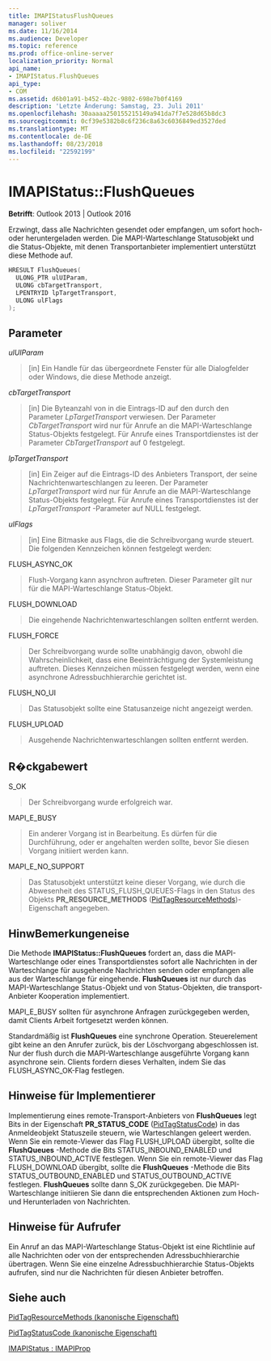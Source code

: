 ```yaml
---
title: IMAPIStatusFlushQueues
manager: soliver
ms.date: 11/16/2014
ms.audience: Developer
ms.topic: reference
ms.prod: office-online-server
localization_priority: Normal
api_name:
- IMAPIStatus.FlushQueues
api_type:
- COM
ms.assetid: d6b01a91-b452-4b2c-9802-698e7b0f4169
description: 'Letzte Änderung: Samstag, 23. Juli 2011'
ms.openlocfilehash: 30aaaaa250155215149a941da7f7e528d65b8dc3
ms.sourcegitcommit: 0cf39e5382b8c6f236c8a63c6036849ed3527ded
ms.translationtype: MT
ms.contentlocale: de-DE
ms.lasthandoff: 08/23/2018
ms.locfileid: "22592199"
---
```

# <a name="imapistatusflushqueues"></a>IMAPIStatus::FlushQueues

  
  
**Betrifft**: Outlook 2013 | Outlook 2016 
  
Erzwingt, dass alle Nachrichten gesendet oder empfangen, um sofort hoch- oder heruntergeladen werden. Die MAPI-Warteschlange Statusobjekt und die Status-Objekte, mit denen Transportanbieter implementiert unterstützt diese Methode auf.
  
```cpp
HRESULT FlushQueues(
  ULONG_PTR ulUIParam,
  ULONG cbTargetTransport,
  LPENTRYID lpTargetTransport,
  ULONG ulFlags
);
```

## <a name="parameters"></a>Parameter

 _ulUIParam_
  
> [in] Ein Handle für das übergeordnete Fenster für alle Dialogfelder oder Windows, die diese Methode anzeigt.
    
 _cbTargetTransport_
  
> [in] Die Byteanzahl von in die Eintrags-ID auf den durch den Parameter _LpTargetTransport_ verwiesen. Der Parameter _CbTargetTransport_ wird nur für Anrufe an die MAPI-Warteschlange Status-Objekts festgelegt. Für Anrufe eines Transportdienstes ist der Parameter _CbTargetTransport_ auf 0 festgelegt. 
    
 _lpTargetTransport_
  
> [in] Ein Zeiger auf die Eintrags-ID des Anbieters Transport, der seine Nachrichtenwarteschlangen zu leeren. Der Parameter _LpTargetTransport_ wird nur für Anrufe an die MAPI-Warteschlange Status-Objekts festgelegt. Für Anrufe eines Transportdienstes ist der _LpTargetTransport_ -Parameter auf NULL festgelegt. 
    
 _ulFlags_
  
> [in] Eine Bitmaske aus Flags, die die Schreibvorgang wurde steuert. Die folgenden Kennzeichen können festgelegt werden:
    
FLUSH_ASYNC_OK 
  
> Flush-Vorgang kann asynchron auftreten. Dieser Parameter gilt nur für die MAPI-Warteschlange Status-Objekt. 
    
FLUSH_DOWNLOAD 
  
> Die eingehende Nachrichtenwarteschlangen sollten entfernt werden.
    
FLUSH_FORCE 
  
> Der Schreibvorgang wurde sollte unabhängig davon, obwohl die Wahrscheinlichkeit, dass eine Beeinträchtigung der Systemleistung auftreten. Dieses Kennzeichen müssen festgelegt werden, wenn eine asynchrone Adressbuchhierarchie gerichtet ist.
    
FLUSH_NO_UI 
  
> Das Statusobjekt sollte eine Statusanzeige nicht angezeigt werden.
    
FLUSH_UPLOAD 
  
> Ausgehende Nachrichtenwarteschlangen sollten entfernt werden.
    
## <a name="return-value"></a>R�ckgabewert

S_OK 
  
> Der Schreibvorgang wurde erfolgreich war.
    
MAPI_E_BUSY 
  
> Ein anderer Vorgang ist in Bearbeitung. Es dürfen für die Durchführung, oder er angehalten werden sollte, bevor Sie diesen Vorgang initiiert werden kann.
    
MAPI_E_NO_SUPPORT 
  
> Das Statusobjekt unterstützt keine dieser Vorgang, wie durch die Abwesenheit des STATUS_FLUSH_QUEUES-Flags in den Status des Objekts **PR_RESOURCE_METHODS** ([PidTagResourceMethods](pidtagresourcemethods-canonical-property.md))-Eigenschaft angegeben.
    
## <a name="remarks"></a>HinwBemerkungeneise

Die Methode **IMAPIStatus::FlushQueues** fordert an, dass die MAPI-Warteschlange oder eines Transportdienstes sofort alle Nachrichten in der Warteschlange für ausgehende Nachrichten senden oder empfangen alle aus der Warteschlange für eingehende. **FlushQueues** ist nur durch das MAPI-Warteschlange Status-Objekt und von Status-Objekten, die transport-Anbieter Kooperation implementiert. 
  
MAPI_E_BUSY sollten für asynchrone Anfragen zurückgegeben werden, damit Clients Arbeit fortgesetzt werden können. 
  
Standardmäßig ist **FlushQueues** eine synchrone Operation. Steuerelement gibt keine an den Anrufer zurück, bis der Löschvorgang abgeschlossen ist. Nur der flush durch die MAPI-Warteschlange ausgeführte Vorgang kann asynchrone sein. Clients fordern dieses Verhalten, indem Sie das FLUSH_ASYNC_OK-Flag festlegen. 
  
## <a name="notes-to-implementers"></a>Hinweise für Implementierer

Implementierung eines remote-Transport-Anbieters von **FlushQueues** legt Bits in der Eigenschaft **PR_STATUS_CODE** ([PidTagStatusCode](pidtagstatuscode-canonical-property.md)) in das Anmeldeobjekt Statuszeile steuern, wie Warteschlangen geleert werden. Wenn Sie ein remote-Viewer das Flag FLUSH_UPLOAD übergibt, sollte die **FlushQueues** -Methode die Bits STATUS_INBOUND_ENABLED und STATUS_INBOUND_ACTIVE festlegen. Wenn Sie ein remote-Viewer das Flag FLUSH_DOWNLOAD übergibt, sollte die **FlushQueues** -Methode die Bits STATUS_OUTBOUND_ENABLED und STATUS_OUTBOUND_ACTIVE festlegen. **FlushQueues** sollte dann S_OK zurückgegeben. Die MAPI-Warteschlange initiieren Sie dann die entsprechenden Aktionen zum Hoch- und Herunterladen von Nachrichten. 
  
## <a name="notes-to-callers"></a>Hinweise für Aufrufer

Ein Anruf an das MAPI-Warteschlange Status-Objekt ist eine Richtlinie auf alle Nachrichten oder von der entsprechenden Adressbuchhierarchie übertragen. Wenn Sie eine einzelne Adressbuchhierarchie Status-Objekts aufrufen, sind nur die Nachrichten für diesen Anbieter betroffen.
  
## <a name="see-also"></a>Siehe auch



[PidTagResourceMethods (kanonische Eigenschaft)](pidtagresourcemethods-canonical-property.md)
  
[PidTagStatusCode (kanonische Eigenschaft)](pidtagstatuscode-canonical-property.md)
  
[IMAPIStatus : IMAPIProp](imapistatusimapiprop.md)

